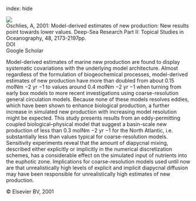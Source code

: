 index: hide

<div class="Citation">
    <div class="Citation-thumb CitationThumb-linked"  data-href="https://doi.org/10.1016/s0967-0645(00)00184-3">
      <img src="https://static.claimspace.cloud/climate-study-static/refs/thumbs/6/Oschlies_2001-thumb.png" />
    </div>

  <div class="Citation-body">
    <div class="Citation-text">Oschlies, A, 2001: Model-derived estimates of new production: New results point towards lower values. <span class="Article-journal">Deep-Sea Research Part II: Topical Studies in Oceanography, </span><span class="Article-volume">48, </span>2173-2197pp.</div>
    <div class="Citation-links">
      <div class="CitationLink" data-href="https://doi.org/10.1016/s0967-0645(00)00184-3">
        <div class="CitationLink-icon CitationLink-Doi"></div>
        <div class="CitationLink-text">DOI</div>
      </div>
      <div class="CitationLink" data-href="https://scholar.google.com/scholar?q=10.1016/s0967-0645(00)00184-3">
        <div class="CitationLink-icon CitationLink-Scholar"></div>
        <div class="CitationLink-text">Google Scholar</div>
      </div>
    </div>
  </div>
</div>

Model-derived estimates of marine new production are found to display systematic covariations with the underlying model architecture. Almost regardless of the formulation of biogeochemical processes, model-derived estimates of new production have more than doubled from about 0.15                         molNm                         −2                                                  yr                         −1                       to values around 0.4                         molNm                         −2                                                  yr                         −1                       when turning from early box models to more recent investigations using coarse-resolution general circulation models. Because none of these models resolves eddies, which have been shown to enhance biological production, a further increase in simulated new production with increasing model resolution might be expected. This study presents results from an eddy-permitting coupled biological–physical model that suggest a basin-scale new production of less than 0.3                         molNm                         −2                                                  yr                         −1                       for the North Atlantic, i.e. substantially less than values typical for coarse-resolution models. Sensitivity experiments reveal that the amount of diapycnal mixing, described either explicitly or implicitly in the numerical discretization schemes, has a considerable effect on the simulated input of nutrients into the euphotic zone. Implications for coarse-resolution models used until now are that unrealistically high levels of explicit and implicit diapycnal diffusion may have been responsible for unrealistically high estimates of new production.

<div class="Citation-copy">
&copy; Elsevier BV, 2001
</div>